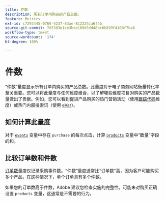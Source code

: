 ```yaml
---
title: 件数
description: 所有订单内购买的产品总数。
feature: Metrics
exl-id: c7293445-0760-4237-83ae-812224ca6f4b
source-git-commit: 7d5383e1ee3bee189d3dd48bc6b899f4108f7ba8
workflow-type: tm+mt
source-wordcount: '174'
ht-degree: 100%

---
```


# 件数

“件数”量度显示所有订单内购买的产品总数。此量度对于电子商务网站衡量转化率至关重要。您可以将此量度与任何维度组合，以了解哪些维度项目对购买的产品数量做出了贡献。例如，您可以看到促进产品购买的热门营销活动（使用[跟踪代码](../dimensions/tracking-code.md)维度）或热门内部搜索词（使用 [eVar](../dimensions/evar.md)）。

## 如何计算此量度

对于 [`events`](/help/implement/vars/page-vars/events/events-overview.md) 变量中存在 `purchase` 的每次点击，计算 [`products`](/help/implement/vars/page-vars/products.md) 变量中“数量”字段的和。

## 比较订单数和件数

[订单数](orders.md)量度仅记录采购事件数。“件数”量度通常比“订单数”高，因为客户可能购买多个产品。在这种情况下，单个订单具有多个件数。

如果您的订单数高于件数，Adobe 建议您检查实施的完整性。可能未对购买正确设置 `products` 变量，这通常是不需要的行为。

